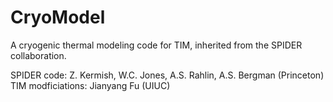 # CryoModel

A cryogenic thermal modeling code for TIM, inherited from the SPIDER collaboration. 

SPIDER code: Z. Kermish, W.C. Jones, A.S. Rahlin, A.S. Bergman (Princeton)
TIM modficiations: Jianyang Fu (UIUC)
